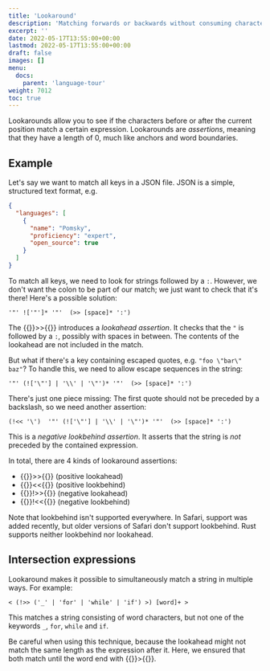 ```yaml
---
title: 'Lookaround'
description: 'Matching forwards or backwards without consuming characters'
excerpt: ''
date: 2022-05-17T13:55:00+00:00
lastmod: 2022-05-17T13:55:00+00:00
draft: false
images: []
menu:
  docs:
    parent: 'language-tour'
weight: 7012
toc: true
---
```


Lookarounds allow you to see if the characters before or after the current position
match a certain expression. Lookarounds are _assertions_, meaning that they have a length of 0,
much like anchors and word boundaries.

## Example

Let's say we want to match all keys in a JSON file. JSON is a simple, structured text format, e.g.

```json
{
  "languages": [
    {
      "name": "Pomsky",
      "proficiency": "expert",
      "open_source": true
    }
  ]
}
```

To match all keys, we need to look for strings followed by a `:`. However, we don't want the colon
to be part of our match; we just want to check that it's there! Here's a possible solution:

```pomsky
'"' !['"']* '"'  (>> [space]* ':')
```

The {{<po>}}>>{{</po>}} introduces a _lookahead assertion_. It checks that the `"` is followed by
a `:`, possibly with spaces in between. The contents of the lookahead are not included in the match.

But what if there's a key containing escaped quotes, e.g. `"foo \"bar\" baz"`? To handle this, we
need to allow escape sequences in the string:

```pomsky
'"' (!['\"'] | '\\' | '\"')* '"'  (>> [space]* ':')
```

There's just one piece missing: The first quote should not be preceded by a backslash, so we need
another assertion:

```pomsky
(!<< '\')  '"' (!['\"'] | '\\' | '\"')* '"'  (>> [space]* ':')
```

This is a _negative lookbehind assertion_. It asserts that the string is _not_ preceded by the
contained expression.

In total, there are 4 kinds of lookaround assertions:

- {{<po>}}>>{{</po>}} (positive lookahead)
- {{<po>}}<<{{</po>}} (positive lookbehind)
- {{<po>}}!>>{{</po>}} (negative lookahead)
- {{<po>}}!<<{{</po>}} (negative lookbehind)

Note that lookbehind isn't supported everywhere. In Safari, support was added recently, but older
versions of Safari don't support lookbehind. Rust supports neither lookbehind nor lookahead.

## Intersection expressions

Lookaround makes it possible to simultaneously match a string in multiple ways. For example:

```pomsky
< (!>> ('_' | 'for' | 'while' | 'if') >) [word]+ >
```

This matches a string consisting of word characters, but not one of the keywords `_`, `for`,
`while` and `if`.

Be careful when using this technique, because the lookahead might not match the same length as the
expression after it. Here, we ensured that both match until the word end with {{<po>}}>{{</po>}}.
